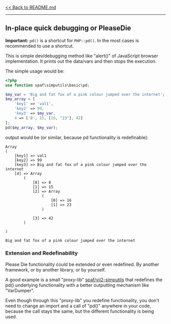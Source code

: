[<< Back to README.md](../README.md)

----

## In-place quick debugging or PleaseDie

**Important:** `pd()` is a shortcut for `PHP::pd()`. In the most cases is recommended to use 
a shortcut.

This is simple dev/debugging method like "alert()" of JavaScript browser implementation. It 
prints out the data/vars and then stops the execution.

The simple usage would be:

```php
<?php
use function spaf\simputils\basic\pd;

$my_var = 'Big and fat fox of a pink colour jumped over the internet';
$my_array = [
    'key1' => 'val1',
    'key2' => 99,
    'key3' => $my_var,
    4 => ['8', 15, [16, "23"], 42]
];
pd($my_array, $my_var);

```

output would be (or similar, because pd functionality is redefinable):
```
Array
(
    [key1] => val1
    [key2] => 99
    [key3] => Big and fat fox of a pink colour jumped over the internet
    [4] => Array
        (
            [0] => 8
            [1] => 15
            [2] => Array
                (
                    [0] => 16
                    [1] => 23
                )

            [3] => 42
        )

)

Big and fat fox of a pink colour jumped over the internet

```

### Extension and Redefinability
Please Die functionality could be extended or even redefined. By another framework, or by 
another library, or by yourself.

A good example is a small "proxy-lib" 
[spaf/yii2-simputils](https://github.com/PandaHugMonster/yii2-simputils) that redefines the pd() 
underlying functionality with a better outputting mechanism like "VarDumper".

Even though through this "proxy-lib" you redefine functionality, you don't need to change an import 
and a call of "pd()" anywhere in your code, because the call stays the same, but the different 
functionality is being used.
